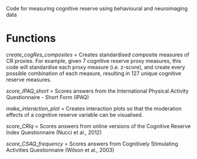 Code for measuring cognitive reserve using behavioural and neuroimaging data

# Functions
_create_cogRes_composites_ = Creates standardised composite measures of CR proxies. For example, given 7 cognitive reserve proxy measures, this code will standardise each proxy measure (i.e. z-score), and create every possible combination of each measure, resulting in 127 unique cognitive reserve measures.

_score_IPAQ_short_ = Scores answers from the International Physical Activity Questionnaire - Short Form (IPAQ)

_make_interaction_plot_ = Creates interaction plots so that the moderation effects of a cognitive reserve variable can be visualised.

_score_CRIq_ = Scores answers from online versions of the Cognitive Reserve Index Questionnaire (Nucci et al., 2012)

_score_CSAQ_frequency_ = Scores answers from Cognitively Stimulating Activities Questionnaire (Wilson et al., 2003)

